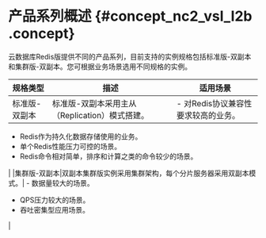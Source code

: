 # 产品系列概述 {#concept_nc2_vsl_l2b .concept}

云数据库Redis版提供不同的产品系列，目前支持的实例规格包括标准版-双副本和集群版-双副本。您可根据业务场景选用不同规格的实例。

|规格类型|描述|适用场景|
|----|--|----|
|标准版-双副本|标准版-双副本采用主从（Replication）模式搭建。| -   对Redis协议兼容性要求较高的业务。
-   Redis作为持久化数据存储使用的业务。
-   单个Redis性能压力可控的场景。
-   Redis命令相对简单，排序和计算之类的命令较少的场景。

 |
|集群版-双副本|双副本集群版实例采用集群架构，每个分片服务器采用双副本模式。| -   数据量较大的场景。
-   QPS压力较大的场景。
-   吞吐密集型应用场景。

 |

